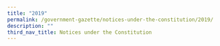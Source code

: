```yaml
---
title: "2019"
permalink: /government-gazette/notices-under-the-constitution/2019/
description: ""
third_nav_title: Notices under the Constitution
---
```

